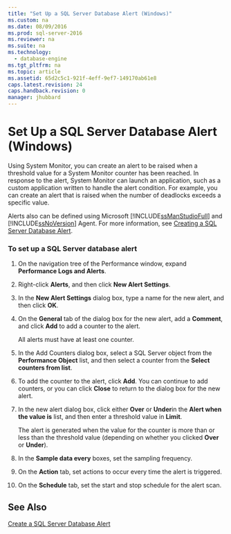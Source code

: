 ```yaml
---
title: "Set Up a SQL Server Database Alert (Windows)"
ms.custom: na
ms.date: 08/09/2016
ms.prod: sql-server-2016
ms.reviewer: na
ms.suite: na
ms.technology: 
  - database-engine
ms.tgt_pltfrm: na
ms.topic: article
ms.assetid: 65d2c5c1-921f-4eff-9ef7-149170ab61e8
caps.latest.revision: 24
caps.handback.revision: 0
manager: jhubbard
---
```

# Set Up a SQL Server Database Alert (Windows)
Using System Monitor, you can create an alert to be raised when a threshold value for a System Monitor counter has been reached. In response to the alert, System Monitor can launch an application, such as a custom application written to handle the alert condition. For example, you can create an alert that is raised when the number of deadlocks exceeds a specific value.  
  
 Alerts also can be defined using Microsoft [!INCLUDE[ssManStudioFull](../../Topics/TopicNameContainA/tokens/ssManStudioFull_md.md)] and [!INCLUDE[ssNoVersion](../../Topics/TopicNameContainA/tokens/ssNoVersion_md.md)] Agent. For more information, see [Creating a SQL Server Database Alert](assetId:///3f57d0f0-4781-46ec-82cd-b751dc5affef).  
  
### To set up a SQL Server database alert  
  
1.  On the navigation tree of the Performance window, expand **Performance Logs and Alerts**.  
  
2.  Right-click **Alerts**, and then click **New Alert Settings**.  
  
3.  In the **New Alert Settings** dialog box, type a name for the new alert, and then click **OK**.  
  
4.  On the **General** tab of the dialog box for the new alert, add a **Comment**, and click **Add** to add a counter to the alert.  
  
     All alerts must have at least one counter.  
  
5.  In the Add Counters dialog box, select a SQL Server object from the **Performance Object** list, and then select a counter from the **Select counters from list**.  
  
6.  To add the counter to the alert, click **Add**. You can continue to add counters, or you can click **Close** to return to the dialog box for the new alert.  
  
7.  In the new alert dialog box, click either **Over** or **Under**in the **Alert when the value is** list, and then enter a threshold value in **Limit**.  
  
     The alert is generated when the value for the counter is more than or less than the threshold value (depending on whether you clicked **Over** or **Under**).  
  
8.  In the **Sample data every** boxes, set the sampling frequency.  
  
9. On the **Action** tab, set actions to occur every time the alert is triggered.  
  
10. On the **Schedule** tab, set the start and stop schedule for the alert scan.  
  
## See Also  
 [Create a SQL Server Database Alert](../../Topics/TopicNameContainA/Create-a-SQL-Server-Database-Alert.md)